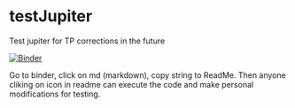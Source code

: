 # testJupiter
Test jupiter for TP corrections in the future

[![Binder](http://mybinder.org/badge.svg)](http://mybinder.org/repo/ThibaultGROUEIX/testJupiter)

Go to binder, click on md (markdown), copy string to ReadMe. Then anyone cliking on icon in readme can execute the code and make personal modifications for testing.